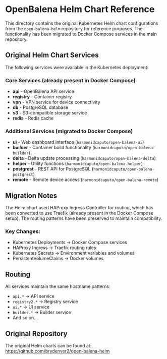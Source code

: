 # OpenBalena Helm Chart Reference

This directory contains the original Kubernetes Helm chart configurations from the `open-balena-helm` repository for reference purposes. The functionality has been migrated to Docker Compose services in the main repository.

## Original Helm Chart Services

The following services were available in the Kubernetes deployment:

### Core Services (already present in Docker Compose)
- **api** - OpenBalena API service
- **registry** - Container registry
- **vpn** - VPN service for device connectivity
- **db** - PostgreSQL database
- **s3** - S3-compatible storage service
- **redis** - Redis cache

### Additional Services (migrated to Docker Compose)
- **ui** - Web dashboard interface (`harmonidcaputo/open-balena-ui`)
- **builder** - Container build functionality (`harmonidcaputo/open-balena-builder`)
- **delta** - Delta update processing (`harmonidcaputo/open-balena-delta`)
- **helper** - Utility functions (`harmonidcaputo/open-balena-helper`)
- **postgrest** - REST API for PostgreSQL (`harmonidcaputo/open-balena-postgrest`)
- **remote** - Remote device access (`harmonidcaputo/open-balena-remote`)

## Migration Notes

The Helm chart used HAProxy Ingress Controller for routing, which has been converted to use Traefik (already present in the Docker Compose setup). The routing patterns have been preserved to maintain compatibility.

### Key Changes:
- Kubernetes Deployments → Docker Compose services
- HAProxy Ingress → Traefik routing rules
- Kubernetes Secrets → Environment variables and volumes
- PersistentVolumeClaims → Docker volumes

## Routing

All services maintain the same hostname patterns:
- `api.*` → API service
- `registry2.*` → Registry service
- `ui.*` → UI service
- `builder.*` → Builder service
- And so on...

## Original Repository

The original Helm charts can be found at: https://github.com/brydenver2/open-balena-helm